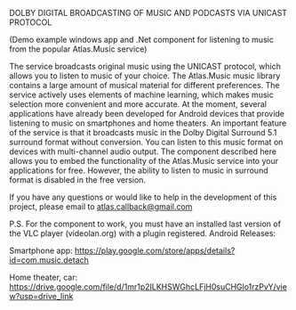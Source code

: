 DOLBY DIGITAL BROADCASTING OF MUSIC AND PODCASTS VIA UNICAST PROTOCOL

(Demo example windows app and .Net component for listening to music from the popular Atlas.Music service)

The service broadcasts original music using the UNICAST protocol, which allows you to listen to music of your choice.
The Atlas.Music music library contains a large amount of musical material for different preferences.
The service actively uses elements of machine learning, which makes music selection more convenient and more accurate.
At the moment, several applications have already been developed for Android devices that provide listening to music on smartphones and home theaters.
An important feature of the service is that it broadcasts music in the Dolby Digital Surround 5.1 surround format without conversion.
You can listen to this music format on devices with multi-channel audio output.
The component described here allows you to embed the functionality of the Atlas.Music service into your applications for free.
However, the ability to listen to music in surround format is disabled in the free version.

If you have any questions or would like to help in the development of this project, please email to atlas.callback@gmail.com

P.S. For the component to work, you must have an installed last version of the VLC player (videolan.org) with a plugin registered.
Android Releases: 

Smartphone app: 
https://play.google.com/store/apps/details?id=com.music.detach

Home theater, car:  
https://drive.google.com/file/d/1mr1p2ILKHSWGhcLFjH0suCHGlo1rzPvY/view?usp=drive_link
